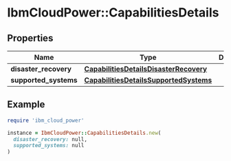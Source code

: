 # IbmCloudPower::CapabilitiesDetails

## Properties

| Name | Type | Description | Notes |
| ---- | ---- | ----------- | ----- |
| **disaster_recovery** | [**CapabilitiesDetailsDisasterRecovery**](CapabilitiesDetailsDisasterRecovery.md) |  |  |
| **supported_systems** | [**CapabilitiesDetailsSupportedSystems**](CapabilitiesDetailsSupportedSystems.md) |  |  |

## Example

```ruby
require 'ibm_cloud_power'

instance = IbmCloudPower::CapabilitiesDetails.new(
  disaster_recovery: null,
  supported_systems: null
)
```

